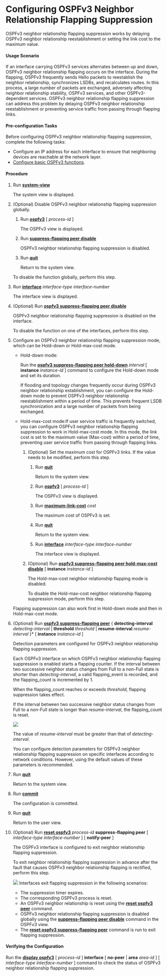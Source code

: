 Configuring OSPFv3 Neighbor Relationship Flapping Suppression
=============================================================

OSPFv3 neighbor relationship flapping suppression works by delaying OSPFv3 neighbor relationship reestablishment or setting the link cost to the maximum value.

#### Usage Scenario

If an interface carrying OSPFv3 services alternates between up and down, OSPFv3 neighbor relationship flapping occurs on the interface. During the flapping, OSPFv3 frequently sends Hello packets to reestablish the neighbor relationship, synchronizes LSDBs, and recalculates routes. In this process, a large number of packets are exchanged, adversely affecting neighbor relationship stability, OSPFv3 services, and other OSPFv3-dependent services. OSPFv3 neighbor relationship flapping suppression can address this problem by delaying OSPFv3 neighbor relationship reestablishment or preventing service traffic from passing through flapping links.


#### Pre-configuration Tasks

Before configuring OSPFv3 neighbor relationship flapping suppression, complete the following tasks:

* Configure an IP address for each interface to ensure that neighboring devices are reachable at the network layer.
* [Configure basic OSPFv3 functions](dc_vrp_ospfv3_cfg_2003.html).

#### Procedure

1. Run [**system-view**](cmdqueryname=system-view)
   
   
   
   The system view is displayed.
2. (Optional) Disable OSPFv3 neighbor relationship flapping suppression globally.
   
   
   1. Run [**ospfv3**](cmdqueryname=ospfv3) [ *process-id* ]
      
      The OSPFv3 view is displayed.
   2. Run [**suppress-flapping peer disable**](cmdqueryname=suppress-flapping+peer+disable)
      
      OSPFv3 neighbor relationship flapping suppression is disabled.
   3. Run [**quit**](cmdqueryname=quit)
      
      Return to the system view.
   
   
   
   To disable the function globally, perform this step.
3. Run [**interface**](cmdqueryname=interface) *interface-type* *interface-number*
   
   
   
   The interface view is displayed.
4. (Optional) Run [**ospfv3 suppress-flapping peer disable**](cmdqueryname=ospfv3+suppress-flapping+peer+disable)
   
   
   
   OSPFv3 neighbor relationship flapping suppression is disabled on the interface.
   
   
   
   To disable the function on one of the interfaces, perform this step.
5. Configure an OSPFv3 neighbor relationship flapping suppression mode, which can be Hold-down or Hold-max-cost mode.
   
   
   * Hold-down mode:
     
     Run the [**ospfv3 suppress-flapping peer hold-down**](cmdqueryname=ospfv3+suppress-flapping+peer+hold-down) *interval* [ **instance** *instance-id* ] command to configure the Hold-down mode and set its duration.
     
     If flooding and topology changes frequently occur during OSPFv3 neighbor relationship establishment, you can configure the Hold-down mode to prevent OSPFv3 neighbor relationship reestablishment within a period of time. This prevents frequent LSDB synchronization and a large number of packets from being exchanged.
   * Hold-max-cost mode:If user service traffic is frequently switched, you can configure OSPFv3 neighbor relationship flapping suppression to work in Hold-max-cost mode. In this mode, the link cost is set to the maximum value (Max-cost) within a period of time, preventing user service traffic from passing through flapping links.
     1. (Optional) Set the maximum cost for OSPFv3 links. If the value needs to be modified, perform this step.
        1. Run [**quit**](cmdqueryname=quit)
           
           Return to the system view.
        2. Run [**ospfv3**](cmdqueryname=ospfv3) [ *process-id* ]
           
           The OSPFv3 view is displayed.
        3. Run [**maximum-link-cost**](cmdqueryname=maximum-link-cost) *cost*
           
           The maximum cost of OSPFv3 is set.
        4. Run [**quit**](cmdqueryname=quit)
           
           Return to the system view.
        5. Run [**interface**](cmdqueryname=interface) *interface-type* *interface-number*
           
           The interface view is displayed.
     2. (Optional) Run [**ospfv3 suppress-flapping peer hold-max-cost disable**](cmdqueryname=ospfv3+suppress-flapping+peer+hold-max-cost+disable) [ **instance** *instance-id* ]
        
        The Hold-max-cost neighbor relationship flapping mode is disabled.
        
        To disable the Hold-max-cost neighbor relationship flapping suppression mode, perform this step.
   
   
   
   Flapping suppression can also work first in Hold-down mode and then in Hold-max-cost mode.
6. (Optional) Run [**ospfv3 suppress-flapping peer**](cmdqueryname=ospfv3+suppress-flapping+peer) { **detecting-interval** *detecting-interval* | **threshold** *threshold* | **resume-interval** *resume-interval* }\* [ **instance** *instance-id* ]
   
   
   
   Detection parameters are configured for OSPFv3 neighbor relationship flapping suppression.
   
   
   
   Each OSPFv3 interface on which OSPFv3 neighbor relationship flapping suppression is enabled starts a flapping counter. If the interval between two successive neighbor status changes from Full to a non-Full state is shorter than *detecting-interval*, a valid flapping\_event is recorded, and the flapping\_count is incremented by 1.
   
   When the flapping\_count reaches or exceeds *threshold*, flapping suppression takes effect.
   
   If the interval between two successive neighbor status changes from Full to a non-Full state is longer than *resume-interval*, the flapping\_count is reset.
   
   ![](../../../../public_sys-resources/note_3.0-en-us.png) 
   
   The value of *resume-interval* must be greater than that of *detecting-interval*.
   
   You can configure detection parameters for OSPFv3 neighbor relationship flapping suppression on specific interfaces according to network conditions. However, using the default values of these parameters is recommended.
7. Run [**quit**](cmdqueryname=quit)
   
   
   
   Return to the system view.
8. Run [**commit**](cmdqueryname=commit)
   
   
   
   The configuration is committed.
9. Run [**quit**](cmdqueryname=quit)
   
   
   
   Return to the user view.
10. (Optional) Run [**reset ospfv3**](cmdqueryname=reset+ospfv3) *process-id* **suppress-flapping peer** [ *interface-type interface-number* ] [ **notify-peer** ]
    
    
    
    The OSPFv3 interface is configured to exit neighbor relationship flapping suppression.
    
    
    
    To exit neighbor relationship flapping suppression in advance after the fault that causes OSPFv3 neighbor relationship flapping is rectified, perform this step.
    
    
    
    ![](../../../../public_sys-resources/note_3.0-en-us.png) Interfaces exit flapping suppression in the following scenarios:
    * The suppression timer expires.
    * The corresponding OSPFv3 process is reset.
    * An OSPFv3 neighbor relationship is reset using the [**reset ospfv3 peer**](cmdqueryname=reset+ospfv3+peer) command.
    * OSPFv3 neighbor relationship flapping suppression is disabled globally using the [**suppress-flapping peer disable**](cmdqueryname=suppress-flapping+peer+disable) command in the OSPFv3 view.
    * The [**reset ospfv3 suppress-flapping peer**](cmdqueryname=reset+ospfv3+suppress-flapping+peer) command is run to exit flapping suppression.

#### Verifying the Configuration

Run the [**display ospfv3**](cmdqueryname=display+ospfv3) [ *process-id* ] **interface** [ **no-peer** | **area** *area-id* ] [ *interface-type* *interface-number* ] command to check the status of OSPFv3 neighbor relationship flapping suppression.